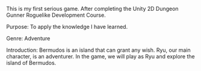 This is my first serious game. After completing the Unity 2D Dungeon Gunner Roguelike Development Course. 

Purpose: To apply the knowledge I have learned. 

Genre: Adventure 

Introduction: Bermudos is an island that can grant any wish. Ryu, our main character, is an adventurer. In the game, we will play as Ryu and explore the island of Bermudos.
